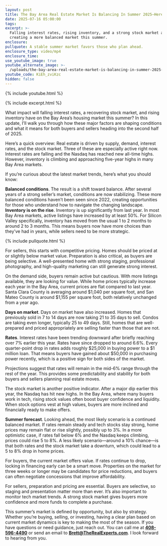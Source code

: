 ```yaml
---
layout: post
title: The Bay Area Real Estate Market Is Balancing In Summer 2025—Here’s Why
date: 2025-07-16 05:00:00
tags:
excerpt: >-
  Falling interest rates, rising inventory, and a strong stock market are
  creating a more balanced market this summer.
enclosure:
pullquote: A stable summer market favors those who plan ahead.
enclosure_type: video/mp4
enclosure_time:
use_youtube_image: true
youtube_alternate_image: >-
  /uploads/the-bay-area-real-estate-market-is-balancing-in-summer-2025-here-s-why-2.jpg
youtube_code: KiEh_zviKzc
hidden: false
---
```

{% include youtube.html %}

{% include excerpt.html %}

What impact will falling interest rates, a recovering stock market, and rising inventory have on the Bay Area’s housing market this summer? In this update, I’ll walk you through how these major factors are shaping conditions and what it means for both buyers and sellers heading into the second half of 2025.

Here’s a quick overview: Real estate is driven by supply, demand, interest rates, and the stock market. Three of these are especially active right now. Interest rates are falling and the Nasdaq has reached new all-time highs. However, inventory is climbing and approaching five-year highs in many Bay Area markets.

If you’re curious about the latest market trends, here’s what you should know:

**Balanced conditions**. The result is a shift toward balance. After several years of a strong seller’s market, conditions are now stabilizing. These more balanced conditions haven’t been seen since 2022, creating opportunities for those who understand how to navigate the changing landscape.<br>**Inventory is on the rise**. Inventory is up significantly from last year. In most Bay Area markets, active listings have increased by at least 50%. For Silicon Valley specifically, inventory has moved from the usual 1 to 2 months to around 2 to 3 months. This means buyers now have more choices than they’ve had in years, while sellers need to be more strategic.

{% include pullquote.html %}

For sellers, this starts with competitive pricing. Homes should be priced at or slightly below market value. Preparation is also critical, as buyers are being selective. A well-presented home with strong staging, professional photography, and high-quality marketing can still generate strong interest.

On the demand side, buyers remain active but cautious. With more listings available, they are looking for value. While home prices typically increase each year in the Bay Area, current prices are flat compared to last year. Santa Clara County is averaging around $1,040 per square foot, and San Mateo County is around $1,155 per square foot, both relatively unchanged from a year ago.

**Days on market**. Days on market have also increased. Homes that previously sold in 7 to 14 days are now taking 21 to 35 days to sell. Condos are taking even longer, typically 25 to 49 days. Still, homes that are well-prepared and priced appropriately are selling faster than those that are not.

**Rates**. Interest rates have been trending downward after briefly reaching over 7% earlier this year. Rates have since dropped to around 6.6%. Every quarter-point drop in rates adds roughly $25,000 in buying power to a $1 million loan. That means buyers have gained about $50,000 in purchasing power recently, which is a positive sign for both sides of the market.

Projections suggest that rates will remain in the mid-6% range through the rest of the year. This provides some predictability and stability for both buyers and sellers planning real estate moves.

The stock market is another positive indicator. After a major dip earlier this year, the Nasdaq has hit new highs. In the Bay Area, where many buyers work in tech, rising stock values often boost buyer confidence and liquidity. When stock options vest at high values, buyers are more inclined and financially ready to make offers.

**Summer forecast**. Looking ahead, the most likely scenario is a continued balanced market. If rates remain steady and tech stocks stay strong, home prices may remain flat or rise slightly, possibly up to 3%. In a more optimistic case, if rates fall below 6% and the Nasdaq keeps climbing, prices could rise 5 to 8%. A less likely scenario—around a 10% chance—is that both rates and the stock market take a downturn, which could lead to a 5 to 8% drop in home prices.

For buyers, the current market offers value. If rates continue to drop, locking in financing early can be a smart move. Properties on the market for three weeks or longer may be candidates for price reductions, and buyers can often negotiate concessions that improve affordability.

For sellers, preparation and pricing are essential. Buyers are selective, so staging and presentation matter more than ever. It’s also important to monitor tech market trends. A strong stock market gives buyers more confidence and more funds to complete a purchase.

This summer’s market is defined by opportunity, but also by strategy. Whether you’re buying, selling, or investing, having a clear plan based on current market dynamics is key to making the most of the season. If you have questions or need guidance, just reach out. You can call me at **<u>408-596-4490</u>** or send an email to [**Brett@TheRealExperts.com**](mailto:Brett@TheRealExperts.com). I look forward to hearing from you.
